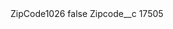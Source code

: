 <?xml version="1.0" encoding="UTF-8"?>
<CustomMetadata xmlns="http://soap.sforce.com/2006/04/metadata" xmlns:xsi="http://www.w3.org/2001/XMLSchema-instance" xmlns:xsd="http://www.w3.org/2001/XMLSchema">
    <label>ZipCode1026</label>
    <protected>false</protected>
    <values>
        <field>Zipcode__c</field>
        <value xsi:type="xsd:string">17505</value>
    </values>
</CustomMetadata>
